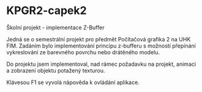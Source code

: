 # KPGR2-capek2
Školní projekt - implementace Z-Buffer

Jedná se o semestrální projekt pro předmět Počítačová grafika 2 na UHK FIM. Zadáním bylo implementování principu z-bufferu s možností přepínání vykreslování ze barevného povrchu nebo drátěného modelu. 

Do projektu jsem implementoval, nad rámec požadavku na projekt, animaci a zobrazení objektu potažený texturou.

Klávesou F1 se vyvolá nápověda k ovládání aplikace.
